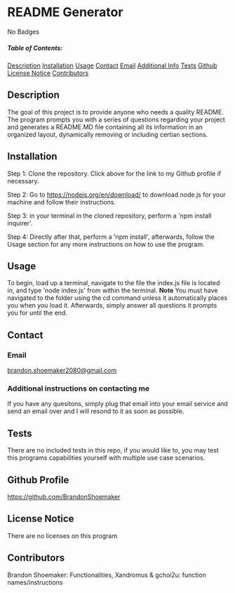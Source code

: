 
# README Generator
No Badges

##### Table of Contents:
  [Description](#description)
  [Installation](#install)
  [Usage](#usage)
  [Contact](#contact)
  [Email](#email)
  [Additional Info](#addContact)
  [Tests](#tests)
  [Github](#github)
  [License Notice](#license)
  [Contributors](#contributors)

## Description

The goal of this project is to provide anyone who needs a quality README. The program prompts you with a series of questions regarding your project and generates a README.MD file containing all its information in an organized layout, dynamically removing or including certian sections.

## Installation


Step 1: Clone the repository. Click above for the link to my Github profile if necessary.

Step 2: Go to https://nodejs.org/en/download/ to download node.js for your machine and follow their instructions.

Step 3: in your terminal in the cloned repository, perform a 'npm install inquirer'.

Step 4: Directly after that, perform a 'npm install', afterwards, follow the Usage section for any more instructions on how to use the program.



## Usage 

To begin, load up a terminal, navigate to the file the index.js file is located in, and type 'node index.js' from within the terminal. **Note** You must have navigated to the folder using the cd command unless it automatically places you when you load it. Afterwards, simply answer all questions it prompts you for until the end.

## Contact

### Email
brandon.shoemaker2080@gmail.com

### Additional instructions on contacting me
If you have any quesitons, simply plug that email into your email service and send an email over and I will resond to it as soon as possible.


## Tests

There are no included tests in this repo, if you would like to, you may test this programs capabilities yourself with multiple use case scenarios.


## Github Profile

https://github.com/BrandonShoemaker

## License Notice

There are no licenses on this program

## Contributors

Brandon Shoemaker: Functionalities, Xandromus & gchoi2u: function names/instructions


